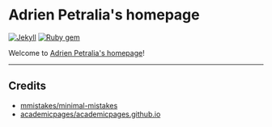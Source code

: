 # Adrien Petralia's homepage

[![Jekyll](https://img.shields.io/badge/jekyll-%3E%3D%203.7-blue.svg)](https://jekyllrb.com/)
[![Ruby gem](https://img.shields.io/gem/v/minimal-mistakes-jekyll.svg)](https://rubygems.org/gems/minimal-mistakes-jekyll)

Welcome to [Adrien Petralia's homepage](https://adrienpetralia.github.io/)!

---

## Credits

- [mmistakes/minimal-mistakes](https://github.com/mmistakes/minimal-mistakes)
- [academicpages/academicpages.github.io](https://github.com/academicpages/academicpages.github.io)
